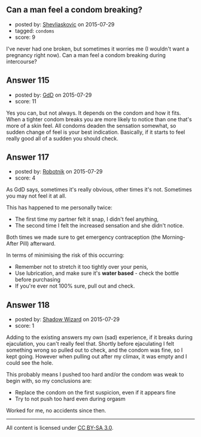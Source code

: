 ## Can a man feel a condom breaking?

- posted by: [Shevliaskovic](https://stackexchange.com/users/2701794/shevliaskovic) on 2015-07-29
- tagged: `condoms`
- score: 9

I've never had one broken, but sometimes it worries me (I wouldn't want a pregnancy right now). Can a man feel a condom breaking during intercourse?


## Answer 115

- posted by: [GdD](https://stackexchange.com/users/175757/gdd) on 2015-07-29
- score: 11

Yes you can, but not always. It depends on the condom and how it fits. When a tighter condom breaks you are more likely to notice than one that's more of a skin feel. All condoms deaden the sensation somewhat, so sudden change of feel is your best indication. Basically, if it starts to feel really good all of a sudden you should check. 


## Answer 117

- posted by: [Robotnik](https://stackexchange.com/users/919989/robotnik) on 2015-07-29
- score: 4

As GdD says, sometimes it's really obvious, other times it's not. Sometimes you may not feel it at all.

This has happened to me personally twice:

- The first time my partner felt it snap, I didn't feel anything, 
- The second time I felt the increased sensation and she didn't notice. 

Both times we made sure to get emergency contraception (the Morning-After Pill) afterward.

In terms of minimising the risk of this occurring:

- Remember not to stretch it too tightly over your penis,
- Use lubrication, and make sure it's **water based** - check the bottle before purchasing
- If you're ever not 100% sure, pull out and check.


## Answer 118

- posted by: [Shadow Wizard](https://stackexchange.com/users/201110/shadow-wizard) on 2015-07-29
- score: 1

Adding to the existing answers my own (sad) experience, if it breaks during ejaculation, you can't really feel that. Shortly before ejaculating I felt something wrong so pulled out to check, and the condom was fine, so I kept going. However when pulling out after my climax, it was empty and I could see the hole.

This probably means I pushed too hard and/or the condom was weak to begin with, so my conclusions are:

- Replace the condom on the first suspicion, even if it appears fine
- Try to not push too hard even during orgasm

Worked for me, no accidents since then.



---

All content is licensed under [CC BY-SA 3.0](https://creativecommons.org/licenses/by-sa/3.0/).
